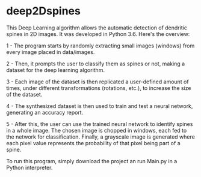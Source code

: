 # deep2Dspines
This Deep Learning algorithm allows the automatic detection of dendritic spines in 2D images. It was developed in Python 3.6. Here's the overview:

1 - The program starts by randomly extracting small images (windows) from every image placed in data/images.

2 - Then, it prompts the user to classify them as spines or not, making a dataset for the deep learning algorithm.

3 - Each image of the dataset is then replicated a user-defined amount of times, under different transformations (rotations, etc.), to increase the size of the dataset.

4 - The synthesized dataset is then used to train and test a neural network, generating an accuracy report.

5 - After this, the user can use the trained neural network to identify spines in a whole image. The chosen image is chopped in windows, each fed to the network for classification. Finally, a grayscale image is generated where each pixel value represents the probability of that pixel being part of a spine. 

To run this program, simply download the project an run Main.py in a Python interpreter.
